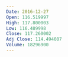 ```yaml
---
Date: 2016-12-27
Open: 116.519997
High: 117.800003
Low: 116.489998
Close: 117.260002
Adj Close: 114.494087
Volume: 18296900
---
```

